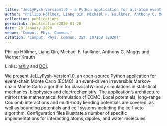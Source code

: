 ```yaml
---
title: "JeLLyFysh-Version1.0 — a Python application for all-atom event-chain Monte Carlo"
author: "Philipp Höllmer, Liang Qin, Michael F. Faulkner, Anthony C. Maggs and Werner Krauth"
collection: publications
permalink: /publication/2020-01-20
date: 20 January 2020
venue: 'Comput. Phys. Commun.'
citation: 'Comput. Phys. Commun. 253, 107168 (2020)'
---
```


Philipp Höllmer, Liang Qin, Michael F. Faulkner, Anthony C. Maggs and Werner Krauth

Links: [arXiv](https://arxiv.org/abs/1907.12502) and [DOI](http://doi.org/10.1016/j.cpc.2020.107168).

We present JeLLyFysh-Version1.0, an open-source Python application for event-chain Monte Carlo (ECMC), an event-driven irreversible Markov-chain Monte Carlo algorithm for classical *N*-body simulations in statistical mechanics, biophysics and electrochemistry. The application’s architecture mirrors the mathematical formulation of ECMC. Local potentials, long-range Coulomb interactions and multi-body bending potentials are covered, as well as bounding potentials and cell systems including the cell-veto algorithm. Configuration files illustrate a number of specific implementations for interacting atoms, dipoles, and water molecules.
